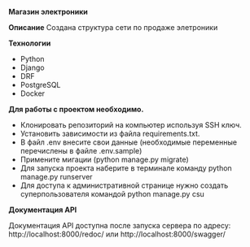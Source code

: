**Магазин электроники**

**Описание**
Создана структура сети по продаже элетроники


**Технологии**

- Python
- Django
- DRF
- PostgreSQL
- Docker

**Для работы с проектом необходимо.**  
- Клонировать репозиторий на компьютер используя SSH ключ.
- Установить зависимости из файла requirements.txt.
- В файл .env внесите свои данные (необходимые переменные перечислены в файле .env.sample)
- Примените мигации (python manage.py migrate)
- Для запуска проекта наберите в терминале команду python manage.py runserver
- Для доступа к административной странице нужно создать суперпользователя командой python manage.py csu


**Документация API**

Документация API доступна после запуска сервера по адресу: http://localhost:8000/redoc/ или http://localhost:8000/swagger/
